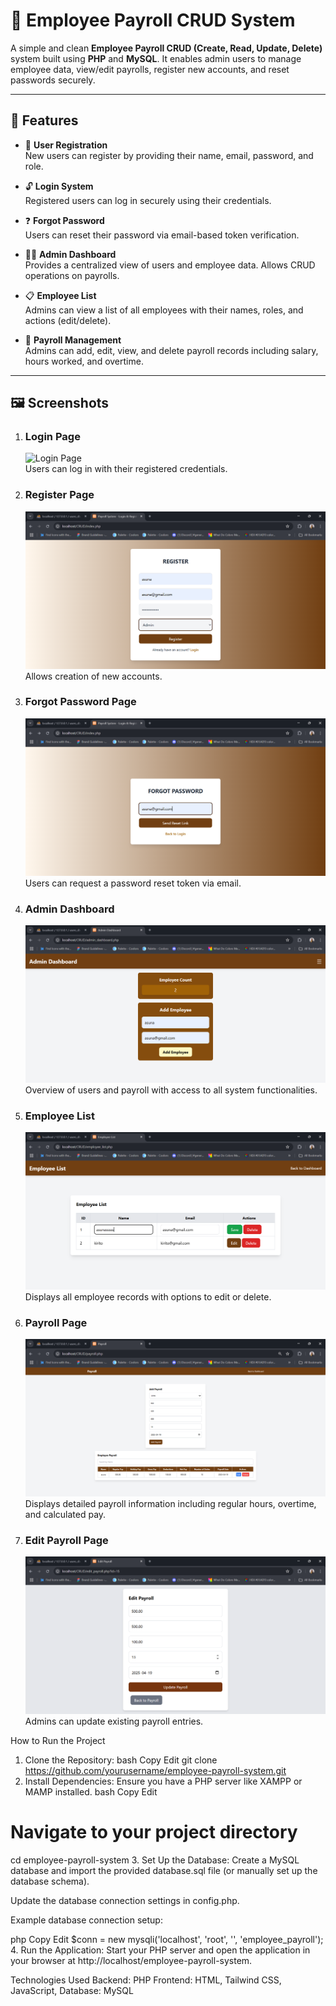 # 🧾 Employee Payroll CRUD System

A simple and clean **Employee Payroll CRUD (Create, Read, Update, Delete)** system built using **PHP** and **MySQL**. It enables admin users to manage employee data, view/edit payrolls, register new accounts, and reset passwords securely.

---

## 🚀 Features

- 🔐 **User Registration**  
  New users can register by providing their name, email, password, and role.

- 🔓 **Login System**  
  Registered users can log in securely using their credentials.

- ❓ **Forgot Password**  
  Users can reset their password via email-based token verification.

- 🧑‍💼 **Admin Dashboard**  
  Provides a centralized view of users and employee data. Allows CRUD operations on payrolls.

- 📋 **Employee List**  
  Admins can view a list of all employees with their names, roles, and actions (edit/delete).

- 💸 **Payroll Management**  
  Admins can add, edit, view, and delete payroll records including salary, hours worked, and overtime.

---

## 🖼️ Screenshots

1. ### **Login Page**  
   ![Login Page](images/LOGINPAGE.png)  
   Users can log in with their registered credentials.

2. ### **Register Page**  
   ![Register Page](images/REGISTER.png)  
   Allows creation of new accounts.

3. ### **Forgot Password Page**  
   ![Forgot Password](images/FORGORPASSWORD.png)  
   Users can request a password reset token via email.

4. ### **Admin Dashboard**  
   ![Admin Dashboard](images/ADMINDASHBOARD.png)  
   Overview of users and payroll with access to all system functionalities.

5. ### **Employee List**  
   ![Employee List](https://github.com/Antoinette2325/CRUD/blob/master/images/EMPLOYEE%20LIST.png)  
   Displays all employee records with options to edit or delete.

6. ### **Payroll Page**  
   ![Payroll Page](images/PAYROLL.png)  
   Displays detailed payroll information including regular hours, overtime, and calculated pay.

7. ### **Edit Payroll Page**  
   ![Edit Payroll](images/UPDATEPAYROLL.png)  
   Admins can update existing payroll entries.

How to Run the Project
1. Clone the Repository:
bash
Copy
Edit
git clone https://github.com/yourusername/employee-payroll-system.git
2. Install Dependencies:
Ensure you have a PHP server like XAMPP or MAMP installed.
bash
Copy
Edit
# Navigate to your project directory
cd employee-payroll-system
3. Set Up the Database:
Create a MySQL database and import the provided database.sql file (or manually set up the database schema).

Update the database connection settings in config.php.

Example database connection setup:

php
Copy
Edit
$conn = new mysqli('localhost', 'root', '', 'employee_payroll');
4. Run the Application:
Start your PHP server and open the application in your browser at http://localhost/employee-payroll-system.

Technologies Used
Backend: PHP
Frontend: HTML, Tailwind CSS, JavaScript, 
Database: MySQL


